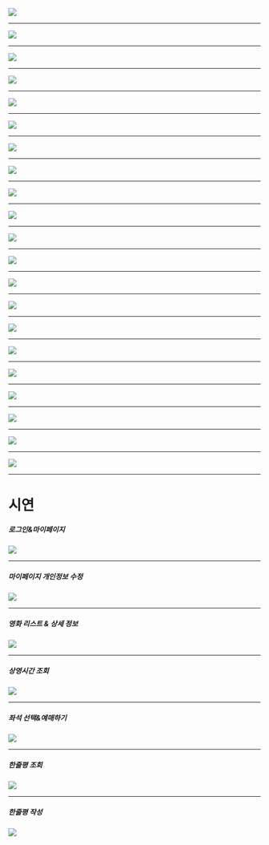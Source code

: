![](https://github.com/CalmSpirit/SSangyoungTheaterProject/blob/master/readme_resources/png/1.png)
***
![](https://github.com/CalmSpirit/SSangyoungTheaterProject/blob/master/readme_resources/png/2.png)
***
![](https://github.com/CalmSpirit/SSangyoungTheaterProject/blob/master/readme_resources/png/3.png)
***
![](https://github.com/CalmSpirit/SSangyoungTheaterProject/blob/master/readme_resources/png/4.png)
***
![](https://github.com/CalmSpirit/SSangyoungTheaterProject/blob/master/readme_resources/png/5.png)
***
![](https://github.com/CalmSpirit/SSangyoungTheaterProject/blob/master/readme_resources/png/6.png)
***
![](https://github.com/CalmSpirit/SSangyoungTheaterProject/blob/master/readme_resources/png/7.png)
***
![](https://github.com/CalmSpirit/SSangyoungTheaterProject/blob/master/readme_resources/png/8.png)
***
![](https://github.com/CalmSpirit/SSangyoungTheaterProject/blob/master/readme_resources/png/9.png)
***
![](https://github.com/CalmSpirit/SSangyoungTheaterProject/blob/master/readme_resources/png/10.png)
***
![](https://github.com/CalmSpirit/SSangyoungTheaterProject/blob/master/readme_resources/png/11.png)
***
![](https://github.com/CalmSpirit/SSangyoungTheaterProject/blob/master/readme_resources/png/12.png)
***
![](https://github.com/CalmSpirit/SSangyoungTheaterProject/blob/master/readme_resources/png/13.png)
***
![](https://github.com/CalmSpirit/SSangyoungTheaterProject/blob/master/readme_resources/png/14.png)
***
![](https://github.com/CalmSpirit/SSangyoungTheaterProject/blob/master/readme_resources/png/15.png)
***
![](https://github.com/CalmSpirit/SSangyoungTheaterProject/blob/master/readme_resources/png/16.png)
***
![](https://github.com/CalmSpirit/SSangyoungTheaterProject/blob/master/readme_resources/png/17.png)
***
![](https://github.com/CalmSpirit/SSangyoungTheaterProject/blob/master/readme_resources/png/18.png)
***
![](https://github.com/CalmSpirit/SSangyoungTheaterProject/blob/master/readme_resources/png/19.png)
***
![](https://github.com/CalmSpirit/SSangyoungTheaterProject/blob/master/readme_resources/png/20.png)
***
![](https://github.com/CalmSpirit/SSangyoungTheaterProject/blob/master/readme_resources/png/21.png)
***
# 시연
##### 로그인&마이페이지
![](https://github.com/CalmSpirit/SSangyoungTheaterProject/blob/master/readme_resources/gif/%EB%A1%9C%EA%B7%B8%EC%9D%B8-%EB%A7%88%EC%9D%B4%ED%8E%98%EC%9D%B4%EC%A7%80.gif)
***
##### 마이페이지 개인정보 수정
![](https://github.com/CalmSpirit/SSangyoungTheaterProject/blob/master/readme_resources/gif/%EB%A7%88%EC%9D%B4%ED%8E%98%EC%9D%B4%EC%A7%80%EC%A0%95%EB%B3%B4%EC%88%98%EC%A0%95.gif)
***
##### 영화 리스트 & 상세 정보
![](https://github.com/CalmSpirit/SSangyoungTheaterProject/blob/master/readme_resources/gif/%EC%98%81%ED%99%94%20%EC%83%81%EC%84%B8%EC%A1%B0%ED%9A%8C.gif)
***
##### 상영시간 조회
![](https://github.com/CalmSpirit/SSangyoungTheaterProject/blob/master/readme_resources/gif/%EC%83%81%EC%98%81%EC%A1%B0%ED%9A%8C.gif)
***
##### 좌석 선택&예매하기
![](https://github.com/CalmSpirit/SSangyoungTheaterProject/blob/master/readme_resources/gif/%EC%A2%8C%EC%84%9D%EC%98%88%EB%A7%A4.gif)
***
##### 한줄평 조회
![](https://github.com/CalmSpirit/SSangyoungTheaterProject/blob/master/readme_resources/gif/%ED%95%9C%EC%A4%84%ED%8F%89%20%EC%A1%B0%ED%9A%8C%26%EC%9E%91%EC%84%B1%EC%98%88%EC%99%B8%EC%B2%98%EB%A6%AC.gif)
***
##### 한줄평 작성
![](https://github.com/CalmSpirit/SSangyoungTheaterProject/blob/master/readme_resources/gif/%ED%95%9C%EC%A4%84%ED%8F%89%20%EC%9E%91%EC%84%B1.gif)

